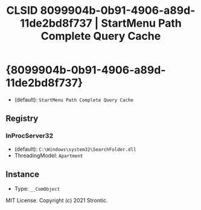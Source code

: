 ﻿---
title: "CLSID 8099904b-0b91-4906-a89d-11de2bd8f737 | StartMenu Path Complete Query Cache"
excerpt: What is COM-Object CLSID 8099904b-0b91-4906-a89d-11de2bd8f737?
---

# {8099904b-0b91-4906-a89d-11de2bd8f737}

* (default): `StartMenu Path Complete Query Cache`

## Registry


### InProcServer32

* (default): `C:\Windows\system32\SearchFolder.dll`
* ThreadingModel: `Apartment`

## Instance

* Type: `__ComObject`

MIT License. Copyright (c) 2021 Strontic.


